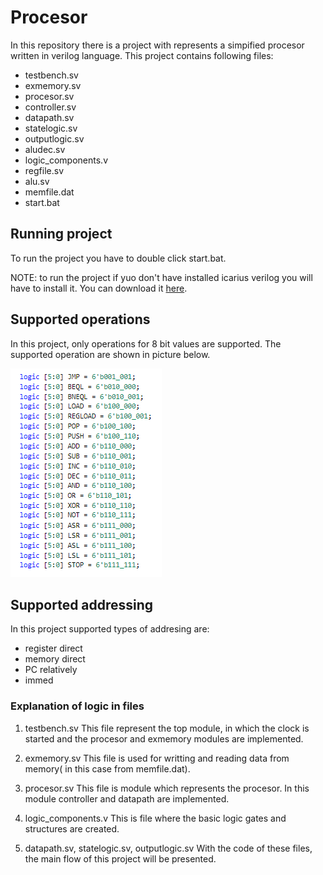 # Procesor
In this repository there is a project with represents a simpified procesor written in verilog language.
This project contains following files:
- testbench.sv
- exmemory.sv
- procesor.sv
- controller.sv
- datapath.sv
- statelogic.sv
- outputlogic.sv
- aludec.sv
- logic_components.v
- regfile.sv
- alu.sv
- memfile.dat
- start.bat

## Running project
To run the project you have to double click start.bat.

NOTE: to run the project if yuo don't have installed icarius verilog you will have to install it. You can download it  [here](http://bleyer.org/icarus/).

## Supported operations
In this project, only operations for 8 bit values are supported. The supported operation are shown in picture below.

![This is an image.](https://github.com/ArsicAntonijo/procesor/blob/main/photos/supportedOperations.png)

## Supported addressing 
In this project supported types of addresing are:
- register direct
- memory direct
- PC relativеly
- immed

### Explanation of logic in files

1. testbench.sv
This file represent the top module, in which the clock is started and the procesor and exmemory modules are implemented.

2. exmemory.sv
This file is used for writting and reading data from memory( in this case from memfile.dat).

3. procesor.sv
This file is module which represents the procesor. In this module controller and datapath are implemented.

4. logic_components.v
This is file where the basic logic gates and structures are created.

5. datapath.sv, statelogic.sv, outputlogic.sv
With the code of these files, the main flow of this project will be presented.